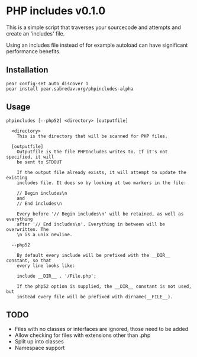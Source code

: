 PHP includes v0.1.0
===================

This is a simple script that traverses your sourcecode and attempts and create
an 'includes' file.

Using an includes file instead of for example autoload can have significant
performance benefits.

Installation
------------

```
pear config-set auto_discover 1
pear install pear.sabredav.org/phpincludes-alpha 
```

Usage
-----

    phpincludes [--php52] <directory> [outputfile]

      <directory> 
        This is the directory that will be scanned for PHP files. 

      [outputfile]
        Outputfile is the file PHPIncludes writes to. If it's not specified, it will
        be sent to STDOUT

        If the output file already exists, it will attempt to update the existing
        includes file. It does so by looking at two markers in the file:

        // Begin includes\n
        and
        // End includes\n

        Every before '// Begin includes\n' will be retained, as well as everything
        after '// End includes\n'. Everything in between will be overwritten. The
        \n is a unix newline.

      --php52 

        By default every include will be prefixed with the __DIR__ constant, so that
        every line looks like:

        include __DIR__ . '/File.php';

        If the php52 option is supplied, the __DIR__ constant is not used, but
        instead every file will be prefixed with dirname(__FILE__).

TODO
----

- Files with no classes or interfaces are ignored, those need to be added
- Allow checking for files with extensions other than .php
- Split up into classes
- Namespace support


